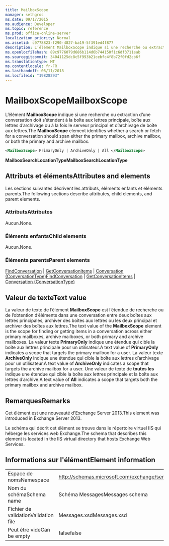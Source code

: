```yaml
---
title: MailboxScope
manager: sethgros
ms.date: 09/17/2015
ms.audience: Developer
ms.topic: reference
ms.prod: office-online-server
localization_priority: Normal
ms.assetid: c9778823-f290-4827-ba19-5f391ed4f877
description: L’élément MailboxScope indique si une recherche ou extraction d’une conversation doit s’étendent à la boîte aux lettres principale, boîte aux lettres d’archivage ou à la fois le serveur principal et d’archivage de boîte aux lettres.
ms.openlocfilehash: 89c9776079d686b114d6b744150f1c6df3711eab
ms.sourcegitcommit: 34041125dc8c5f993b21cebfc4f8b72f0fd2cb6f
ms.translationtype: MT
ms.contentlocale: fr-FR
ms.lasthandoff: 06/11/2018
ms.locfileid: "19828293"
---
```

# <a name="mailboxscope"></a><span data-ttu-id="757af-103">MailboxScope</span><span class="sxs-lookup"><span data-stu-id="757af-103">MailboxScope</span></span>

<span data-ttu-id="757af-104">L’élément **MailboxScope** indique si une recherche ou extraction d’une conversation doit s’étendent à la boîte aux lettres principale, boîte aux lettres d’archivage ou à la fois le serveur principal et d’archivage de boîte aux lettres.</span><span class="sxs-lookup"><span data-stu-id="757af-104">The **MailboxScope** element identifies whether a search or fetch for a conversation should span either the primary mailbox, archive mailbox, or both the primary and archive mailbox.</span></span> 
  
```XML
<MailboxScope> PrimaryOnly | ArchiveOnly | All </MailboxScope>
```

<span data-ttu-id="757af-105">**MailboxSearchLocationType**</span><span class="sxs-lookup"><span data-stu-id="757af-105">**MailboxSearchLocationType**</span></span>

## <a name="attributes-and-elements"></a><span data-ttu-id="757af-106">Attributs et éléments</span><span class="sxs-lookup"><span data-stu-id="757af-106">Attributes and elements</span></span>

<span data-ttu-id="757af-107">Les sections suivantes décrivent les attributs, éléments enfants et éléments parents.</span><span class="sxs-lookup"><span data-stu-id="757af-107">The following sections describe attributes, child elements, and parent elements.</span></span>
  
### <a name="attributes"></a><span data-ttu-id="757af-108">Attributs</span><span class="sxs-lookup"><span data-stu-id="757af-108">Attributes</span></span>

<span data-ttu-id="757af-109">Aucun.</span><span class="sxs-lookup"><span data-stu-id="757af-109">None.</span></span>
  
### <a name="child-elements"></a><span data-ttu-id="757af-110">Éléments enfants</span><span class="sxs-lookup"><span data-stu-id="757af-110">Child elements</span></span>

<span data-ttu-id="757af-111">Aucun.</span><span class="sxs-lookup"><span data-stu-id="757af-111">None.</span></span>
  
### <a name="parent-elements"></a><span data-ttu-id="757af-112">Éléments parents</span><span class="sxs-lookup"><span data-stu-id="757af-112">Parent elements</span></span>

<span data-ttu-id="757af-113">[FindConversation](findconversation.md) | [GetConversationItems](getconversationitems.md) | [Conversation (ConversationType)](conversation-conversationtype.md)</span><span class="sxs-lookup"><span data-stu-id="757af-113">[FindConversation](findconversation.md) | [GetConversationItems](getconversationitems.md) | [Conversation (ConversationType)](conversation-conversationtype.md)</span></span>
  
## <a name="text-value"></a><span data-ttu-id="757af-114">Valeur de texte</span><span class="sxs-lookup"><span data-stu-id="757af-114">Text value</span></span>

<span data-ttu-id="757af-115">La valeur de texte de l’élément **MailboxScope** est l’étendue de recherche ou de l’obtention d’éléments dans une conversation entre deux boîtes aux lettres principales, archiver des boîtes aux lettres ou les deux principal et archiver des boîtes aux lettres.</span><span class="sxs-lookup"><span data-stu-id="757af-115">The text value of the **MailboxScope** element is the scope for finding or getting items in a conversation across either primary mailboxes, archive mailboxes, or both primary and archive mailboxes.</span></span> <span data-ttu-id="757af-116">La valeur texte **PrimaryOnly** indique une étendue qui cible la boîte aux lettres principale pour un utilisateur.</span><span class="sxs-lookup"><span data-stu-id="757af-116">A text value of **PrimaryOnly** indicates a scope that targets the primary mailbox for a user.</span></span> <span data-ttu-id="757af-117">La valeur texte **ArchiveOnly** indique une étendue qui cible la boîte aux lettres d’archivage pour un utilisateur.</span><span class="sxs-lookup"><span data-stu-id="757af-117">A text value of **ArchiveOnly** indicates a scope that targets the archive mailbox for a user.</span></span> <span data-ttu-id="757af-118">Une valeur de texte de **toutes les** indique une étendue qui cible la boîte aux lettres principale et la boîte aux lettres d’archive.</span><span class="sxs-lookup"><span data-stu-id="757af-118">A text value of **All** indicates a scope that targets both the primary mailbox and archive mailbox.</span></span> 
  
## <a name="remarks"></a><span data-ttu-id="757af-119">Remarques</span><span class="sxs-lookup"><span data-stu-id="757af-119">Remarks</span></span>

<span data-ttu-id="757af-120">Cet élément est une nouveauté d'Exchange Server 2013.</span><span class="sxs-lookup"><span data-stu-id="757af-120">This element was introduced in Exchange Server 2013.</span></span>
  
<span data-ttu-id="757af-121">Le schéma qui décrit cet élément se trouve dans le répertoire virtuel IIS qui héberge les services web Exchange.</span><span class="sxs-lookup"><span data-stu-id="757af-121">The schema that describes this element is located in the IIS virtual directory that hosts Exchange Web Services.</span></span>
  
## <a name="element-information"></a><span data-ttu-id="757af-122">Informations sur l'élément</span><span class="sxs-lookup"><span data-stu-id="757af-122">Element information</span></span>

|||
|:-----|:-----|
|<span data-ttu-id="757af-123">Espace de noms</span><span class="sxs-lookup"><span data-stu-id="757af-123">Namespace</span></span>  <br/> |http://schemas.microsoft.com/exchange/services/2006/messages  <br/> |
|<span data-ttu-id="757af-124">Nom du schéma</span><span class="sxs-lookup"><span data-stu-id="757af-124">Schema name</span></span>  <br/> |<span data-ttu-id="757af-125">Schéma Messages</span><span class="sxs-lookup"><span data-stu-id="757af-125">Messages schema</span></span>  <br/> |
|<span data-ttu-id="757af-126">Fichier de validation</span><span class="sxs-lookup"><span data-stu-id="757af-126">Validation file</span></span>  <br/> |<span data-ttu-id="757af-127">Messages.xsd</span><span class="sxs-lookup"><span data-stu-id="757af-127">Messages.xsd</span></span>  <br/> |
|<span data-ttu-id="757af-128">Peut être vide</span><span class="sxs-lookup"><span data-stu-id="757af-128">Can be empty</span></span>  <br/> |<span data-ttu-id="757af-129">false</span><span class="sxs-lookup"><span data-stu-id="757af-129">false</span></span>  <br/> |
   

